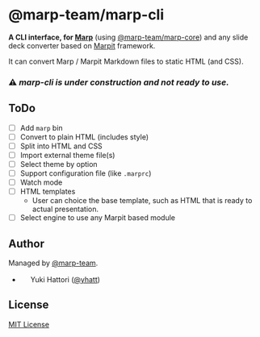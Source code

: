 # @marp-team/marp-cli

**A CLI interface, for [Marp](https://github.com/marp-team/marp)** (using [@marp-team/marp-core](https://github.com/marp-team/marp-core)) and any slide deck converter based on [Marpit](https://github.com/marp-team/marpit) framework.

It can convert Marp / Marpit Markdown files to static HTML (and CSS).

### :warning: _marp-cli is under construction and not ready to use._

<!--

## Try it now!

[npx](https://blog.npmjs.org/post/162869356040/introducing-npx-an-npm-package-runner) is the best tool when you want to convert Markdown right now. Just run below if you are installed [Node.js](https://nodejs.org/) >= 8.2.0:

```bash
npx @marp-team/marp-cli slide-deck.md -o output.html
```

## Install

### Global install

You can install CLI interface globally if you want to use `marp` command.

```bash
npm install -g @marp-team/marp-cli
```

Usage:

```bash
marp slide-deck.md -o output.html
```

### Local install

```
npm install --save-dev @marp-team/marp-cli
```

## Usage

Under construction.

-->

## ToDo

- [ ] Add `marp` bin
- [ ] Convert to plain HTML (includes style)
- [ ] Split into HTML and CSS
- [ ] Import external theme file(s)
- [ ] Select theme by option
- [ ] Support configuration file (like `.marprc`)
- [ ] Watch mode
- [ ] HTML templates
  - User can choice the base template, such as HTML that is ready to actual presentation.
- [ ] Select engine to use any Marpit based module

## Author

Managed by [@marp-team](https://github.com/marp-team).

- <img src="https://github.com/yhatt.png" width="16" height="16"/> Yuki Hattori ([@yhatt](https://github.com/yhatt))

## License

[MIT License](LICENSE)
